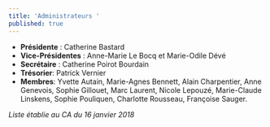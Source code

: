```yaml
---
title: 'Administrateurs '
published: true
---
```


 - **Présidente** : Catherine Bastard
 - **Vice-Présidentes** : Anne-Marie Le Bocq et Marie-Odile Dévé
 - **Secrétaire** : Catherine Poirot Bourdain
 - **Trésorier**: Patrick Vernier
 - **Membres**: Yvette Autain, Marie-Agnes Bennett, Alain Charpentier, Anne Genevois, Sophie Gillouet, Marc Laurent,  Nicole Lepouzé, Marie-Claude Linskens,  Sophie Pouliquen, Charlotte Rousseau, Françoise Sauger.

_Liste établie au CA du 16 janvier 2018_
